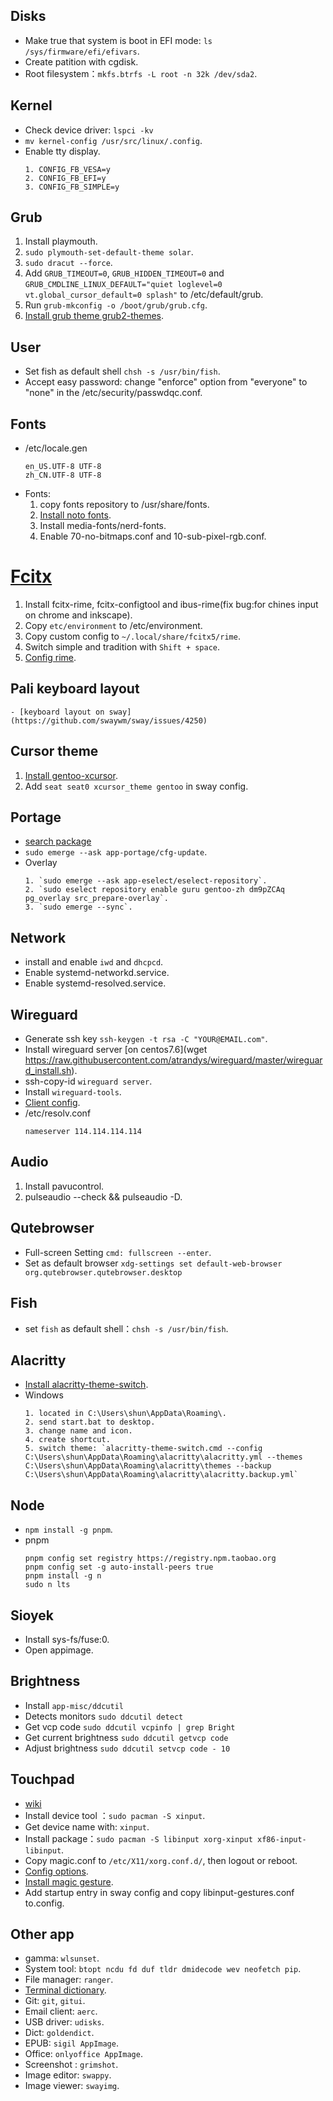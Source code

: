## Disks
  - Make true that system is boot in EFI mode: `ls /sys/firmware/efi/efivars`.
  - Create patition with cgdisk.
  - Root filesystem：`mkfs.btrfs -L root -n 32k /dev/sda2`.

## Kernel
  - Check device driver: `lspci -kv`
  - `mv kernel-config /usr/src/linux/.config`.
  - Enable tty display.
    ```
    1. CONFIG_FB_VESA=y
    2. CONFIG_FB_EFI=y
    3. CONFIG_FB_SIMPLE=y
    ```

## Grub
  1. Install playmouth.
  2. `sudo plymouth-set-default-theme solar`.
  3. `sudo dracut --force`.
  4. Add `GRUB_TIMEOUT=0`, `GRUB_HIDDEN_TIMEOUT=0` and `GRUB_CMDLINE_LINUX_DEFAULT="quiet loglevel=0 vt.global_cursor_default=0 splash"` to /etc/default/grub.
  5. Run `grub-mkconfig -o /boot/grub/grub.cfg`.
  6. [Install grub theme grub2-themes](https://github.com/vinceliuice).
 
## User
  - Set fish as default shell `chsh -s /usr/bin/fish`.
  - Accept easy password: change "enforce" option from "everyone" to "none" in the /etc/security/passwdqc.conf.

## Fonts
  - /etc/locale.gen
    ```
    en_US.UTF-8 UTF-8
    zh_CN.UTF-8 UTF-8
    ```
  - Fonts:
    1. copy fonts repository to /usr/share/fonts.
    2. [Install noto fonts](https://wiki.gentoo.org/wiki/Fontconfig).
    3. Install media-fonts/nerd-fonts.
    4. Enable 70-no-bitmaps.conf and 10-sub-pixel-rgb.conf.

# [Fcitx](https://wiki.gentoo.org/wiki/Fcitx)
  1. Install fcitx-rime, fcitx-configtool and ibus-rime(fix bug:for chines input on chrome and inkscape).
  2. Copy `etc/environment` to /etc/environment.
  5. Copy custom config to `~/.local/share/fcitx5/rime`.
  6. Switch simple and tradition with `Shift + space`.
  7. [Config rime](https://github.com/rime/home/wiki).

## Pali keyboard layout
	- [keyboard layout on sway](https://github.com/swaywm/sway/issues/4250)

## Cursor theme
  1. [Install gentoo-xcursor](https://wiki.gentoo.org/wiki/Cursor_themes).
  2. Add `seat seat0 xcursor_theme gentoo` in sway config.

## Portage
  - [search package](https://gpo.zugaina.org/app-i18n/fcitx)
  - `sudo emerge --ask app-portage/cfg-update`.
  - Overlay
    ```
    1. `sudo emerge --ask app-eselect/eselect-repository`.
    2. `sudo eselect repository enable guru gentoo-zh dm9pZCAq pg_overlay src_prepare-overlay`.
    3. `sudo emerge --sync`.
    ```

## Network
  - install and enable `iwd` and `dhcpcd`.
  - Enable systemd-networkd.service.
  - Enable systemd-resolved.service.

## Wireguard
  - Generate ssh key `ssh-keygen -t rsa -C "YOUR@EMAIL.com"`.
  - Install wireguard server [on centos7.6](wget https://raw.githubusercontent.com/atrandys/wireguard/master/wireguard_install.sh).
  - ssh-copy-id `wireguard server`.
  - Install `wireguard-tools`.
  - [Client config](https://tech.serhatteker.com/post/2021-01/how-to-set-up-wireguard-client-on-ubuntu-desktop/).
  - /etc/resolv.conf
    ```
    nameserver 114.114.114.114
    ```

## Audio
  1. Install pavucontrol.
  2. pulseaudio --check && pulseaudio -D.

## Qutebrowser
  - Full-screen Setting `cmd: fullscreen --enter`.
  - Set as default browser `xdg-settings set default-web-browser org.qutebrowser.qutebrowser.desktop`

## Fish
  - set `fish` as default shell：`chsh -s /usr/bin/fish`.

## Alacritty
  - [Install alacritty-theme-switch](https://github.com/tichopad/alacritty-theme-switch).
  - Windows
    ```
    1. located in C:\Users\shun\AppData\Roaming\.
    2. send start.bat to desktop.
    3. change name and icon.
    4. create shortcut.
    5. switch theme: `alacritty-theme-switch.cmd --config C:\Users\shun\AppData\Roaming\alacritty\alacritty.yml --themes C:\Users\shun\AppData\Roaming\alacritty\themes --backup C:\Users\shun\AppData\Roaming\alacritty\alacritty.backup.yml`
    ```

## Node
  - `npm install -g pnpm`.
  - pnpm
    ```
    pnpm config set registry https://registry.npm.taobao.org
    pnpm config set -g auto-install-peers true
    pnpm install -g n
    sudo n lts
    ```

## Sioyek
  - Install sys-fs/fuse:0.
  - Open appimage.

## Brightness 
  - Install `app-misc/ddcutil`
  - Detects monitors `sudo ddcutil detect`
  - Get vcp code `sudo ddcutil vcpinfo | grep Bright`
  - Get current brightness `sudo ddcutil getvcp code`
  - Adjust brightness `sudo ddcutil setvcp code - 10`

## Touchpad
  - [wiki](https://wiki.archlinux.org/title/Libinput)
  - Install device tool ：`sudo pacman -S xinput`.
  - Get device name with: `xinput`.
  - Install package：`sudo pacman -S libinput xorg-xinput xf86-input-libinput`.
  - Copy magic.conf to `/etc/X11/xorg.conf.d/`, then logout or reboot.
  - [Config options](https://man.archlinux.org/man/libinput.4).
  - [Install magic gesture](https://github.com/bulletmark/libinput-gestures).
  - Add startup entry in sway config and copy libinput-gestures.conf to.config.

## Other app
  - gamma: `wlsunset`.
  - System tool: `btopt ncdu fd duf tldr dmidecode wev neofetch pip`.
  - File manager: `ranger`.
  - [Terminal dictionary](https://github.com/xueyuanl/cambrinary).
  - Git: `git`, `gitui`.
  - Email client: `aerc`.
  - USB driver: `udisks`.
  - Dict: `goldendict`.
  - EPUB: `sigil AppImage`.
  - Office: `onlyoffice AppImage`.
  - Screenshot : `grimshot`.
  - Image editor: `swappy`.
  - Image viewer: `swayimg`.

